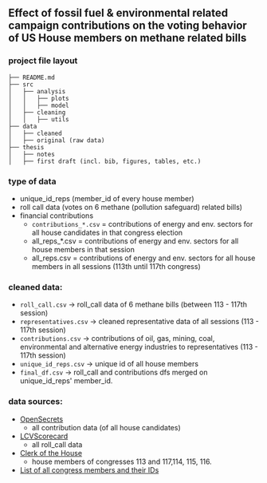 ## Effect of fossil fuel & environmental related campaign contributions on the voting behavior of US House members on methane related bills


### project file layout
```
├── README.md
├── src
│   ├── analysis
│   │   ├── plots
│   │   ├── model
│   ├── cleaning
│   │   ├── utils  
├── data
│   ├── cleaned
│   ├── original (raw data)
├── thesis
│   ├── notes
│   ├── first draft (incl. bib, figures, tables, etc.)

```
### type of data
- unique_id_reps (member_id of every house member)
- roll call data (votes on 6 methane (pollution safeguard) related bills)
- financial contributions 
    - `contributions_*.csv` = contributions of energy and env. sectors for all house candidates in that congress election
    - all_reps_*.csv = contributions of energy and env. sectors for all house members in that session
    - all_reps.csv = contributions of energy and env. sectors for all house members in all sessions (113th until 117th congress)

### cleaned data:
- `roll_call.csv` -> roll_call data of 6 methane bills (between 113 - 117th session)
- `representatives.csv` -> cleaned representative data of all sessions (113 - 117th session)
- `contributions.csv` -> contributions of oil, gas, mining, coal, environmental and alternative energy industries to representatives (113 - 117th session)
- `unique_id_reps.csv` -> unique id of all house members
- `final_df.csv` -> roll_call and contributions dfs merged on unique_id_reps' member_id.

### data sources:
- [OpenSecrets](https://www.opensecrets.org/)
    - all contribution data (of all house candidates)
- [LCVScorecard](https://scorecard.lcv.org)
    - all roll_call data
- [Clerk of the House](https://clerk.house.gov/)
    - house members of congresses 113 and 117,114, 115, 116.
- [List of all congress members and their IDs](https://www.congress.gov/help/field-values/member-bioguide-ids)
    